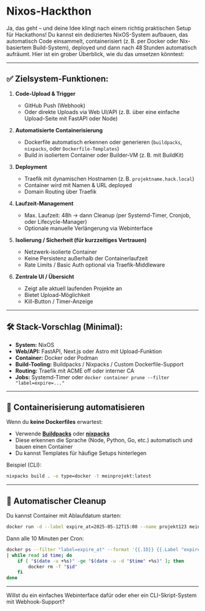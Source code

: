 # Nixos-Hackthon

Ja, das geht – und deine Idee klingt nach einem richtig praktischen Setup für Hackathons! Du kannst ein dediziertes NixOS-System aufbauen, das automatisch Code einsammelt, containerisiert (z. B. per Docker oder Nix-basiertem Build-System), deployed und dann nach 48 Stunden automatisch aufräumt. Hier ist ein grober Überblick, wie du das umsetzen könntest:

---

## ✅ Zielsystem-Funktionen:

1. **Code-Upload & Trigger**

   * GitHub Push (Webhook)
   * Oder direkte Uploads via Web UI/API (z. B. über eine einfache Upload-Seite mit FastAPI oder Node)

2. **Automatisierte Containerisierung**

   * Dockerfile automatisch erkennen oder generieren (`buildpacks`, `nixpacks`, oder `Dockerfile-Templates`)
   * Build in isoliertem Container oder Builder-VM (z. B. mit BuildKit)

3. **Deployment**

   * Traefik mit dynamischen Hostnamen (z. B. `projektname.hack.local`)
   * Container wird mit Namen & URL deployed
   * Domain Routing über Traefik

4. **Laufzeit-Management**

   * Max. Laufzeit: 48h → dann Cleanup (per Systemd-Timer, Cronjob, oder Lifecycle-Manager)
   * Optionale manuelle Verlängerung via Webinterface

5. **Isolierung / Sicherheit (für kurzzeitiges Vertrauen)**

   * Netzwerk-isolierte Container
   * Keine Persistenz außerhalb der Containerlaufzeit
   * Rate Limits / Basic Auth optional via Traefik-Middleware

6. **Zentrale UI / Übersicht**

   * Zeigt alle aktuell laufenden Projekte an
   * Bietet Upload-Möglichkeit
   * Kill-Button / Timer-Anzeige

---

## 🛠 Stack-Vorschlag (Minimal):

* **System:** NixOS
* **Web/API:** FastAPI, Next.js oder Astro mit Upload-Funktion
* **Container:** Docker oder Podman
* **Build-Tooling:** Buildpacks / Nixpacks / Custom Dockerfile-Support
* **Routing:** Traefik mit ACME off oder interner CA
* **Jobs:** Systemd-Timer oder `docker container prune --filter "label=expire=..."`

---

## 🧠 Containerisierung automatisieren

Wenn du **keine Dockerfiles** erwartest:

* Verwende [**Buildpacks**](https://buildpacks.io) oder [**nixpacks**](https://github.com/railwayapp/nixpacks)
* Diese erkennen die Sprache (Node, Python, Go, etc.) automatisch und bauen einen Container
* Du kannst Templates für häufige Setups hinterlegen

Beispiel (CLI):

```bash
nixpacks build . -o type=docker -t meinprojekt:latest
```

---

## 🧼 Automatischer Cleanup

Du kannst Container mit Ablaufdatum starten:

```bash
docker run -d --label expire_at=2025-05-12T15:00 --name projekt123 meinprojekt
```

Dann alle 10 Minuten per Cron:

```bash
docker ps --filter "label=expire_at" --format '{{.ID}} {{.Label "expire_at"}}' \
| while read id time; do
    if [ "$(date -u +%s)" -ge "$(date -u -d "$time" +%s)" ]; then
        docker rm -f "$id"
    fi
done
```

---

Willst du ein einfaches Webinterface dafür oder eher ein CLI-Skript-System mit Webhook-Support?
